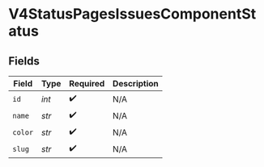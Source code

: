 # V4StatusPagesIssuesComponentStatus


## Fields

| Field              | Type               | Required           | Description        |
| ------------------ | ------------------ | ------------------ | ------------------ |
| `id`               | *int*              | :heavy_check_mark: | N/A                |
| `name`             | *str*              | :heavy_check_mark: | N/A                |
| `color`            | *str*              | :heavy_check_mark: | N/A                |
| `slug`             | *str*              | :heavy_check_mark: | N/A                |